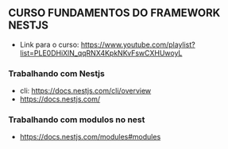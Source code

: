 ## CURSO FUNDAMENTOS DO FRAMEWORK NESTJS
- Link para o curso: https://www.youtube.com/playlist?list=PLE0DHiXlN_qqRNX4KpkNKvFswCXHUwoyL

### Trabalhando com Nestjs
- cli: https://docs.nestjs.com/cli/overview
- https://docs.nestjs.com/

### Trabalhando com modulos no nest
- https://docs.nestjs.com/modules#modules